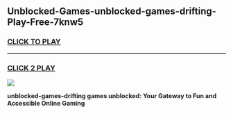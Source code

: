
## Unblocked-Games-unblocked-games-drifting-Play-Free-7knw5
<h3>
<a href="https://premium76.site?title=unblocked-games-drifting&ref=10A">CLICK TO PLAY</a></h3>
<hr>

<h3>
<a href="https://premium76.site?title=unblocked-games-drifting&ref=10A">CLICK 2 PLAY</a>
  
</h3>

<a href="https://premium76.site?title=unblocked-games-drifting&ref=10A"><img src="https://clearcache.store/games.png"></a>


**unblocked-games-drifting games unblocked: Your Gateway to Fun and Accessible Online Gaming**
